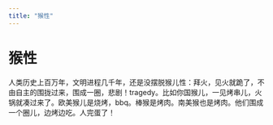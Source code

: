 ```yaml
---
title: "猴性"
---
```

# 猴性

人类历史上百万年，文明进程几千年，还是没摆脱猴儿性：拜火，见火就跪了，不由自主的围拢过来，围成一圈，悲剧！tragedy。比如你国猴儿，一见烤串儿，火锅就凑过来了。欧美猴儿是烧烤，bbq。棒猴是烤肉。南美猴也是烤肉。他们围成一个圈儿，边烤边吃。人完蛋了！

